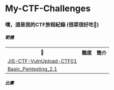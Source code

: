 # My-CTF-Challenges

### 嘿，這是我的CTF旅程紀錄 (很菜很好吃🥬)

##### 靶機

<table>
  <tr>
    <th>🐔</th>
    <th>難度</th>
    <th>簡介</th>
  </tr>
  <tr>
    <td><a href="https://github.com/Superliverbun/My-CTF-Challenges/tree/main/JIS-CTF-VulnUpload-CTF01">JIS-CTF-VulnUpload-CTF01</a></td>
    <td></td>
    <td></td>
  </tr>
  <tr>
    <td><a href="https://github.com/Superliverbun/My-CTF-Challenges/tree/main/Basic_Pentesting_2.1">Basic_Pentesting_2.1</a></td>
    <td></td>
    <td></td>
  </tr>
</table>



##### 比賽

